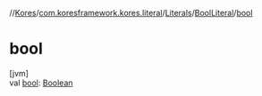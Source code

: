 //[Kores](../../../../index.md)/[com.koresframework.kores.literal](../../index.md)/[Literals](../index.md)/[BoolLiteral](index.md)/[bool](bool.md)

# bool

[jvm]\
val [bool](bool.md): [Boolean](https://kotlinlang.org/api/latest/jvm/stdlib/kotlin/-boolean/index.html)
